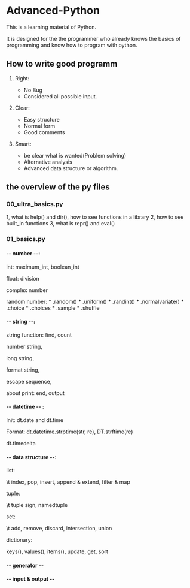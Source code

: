 # Advanced-Python
This is a learning material of Python.

It is designed for the the programmer who already knows the basics of programming and know how to program with python.



## How to write good programm

1. Right: 
    * No Bug
    * Considered all possible input.

2. Clear: 
    * Easy structure
    * Normal form
    * Good comments

3. Smart: 
    * be clear what is wanted(Problem solving)
    * Alternative analysis
    * Advanced data structure or algorithm.


## the overview of the py files

### 00_ultra_basics.py
1, what is help() and dir(), how to see functions in a library
2, how to see built_in functions
3, what is repr() and eval()

### 01_basics.py

#### -- number --:
int: maximum_int, boolean_int

float: division

complex number

random number: 
    * .random()
    * .uniform()
    * .randint()
    * .normalvariate()
    * .choice
    * .choices
    * .sample
    * .shuffle

#### -- string --:
string function: find, count

number string, 

long string, 

format string, 

escape sequence,

about print: end, output

#### -- datetime -- :
Init: dt.date and dt.time

Format: dt.datetime.strptime(str, re), DT.strftime(re)

dt.timedelta

#### -- data structure --:
list: 

\t index, pop, insert, append & extend, filter & map
 
tuple: 

\t tuple sign, namedtuple

set: 

\t add, remove, discard, intersection, union

dictionary: 

keys(), values(), items(), update, get, sort

#### -- generator --

#### -- input & output --

    